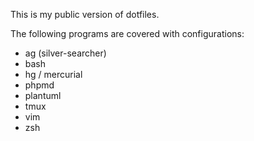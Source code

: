 This is my public version of dotfiles.

The following programs are covered with configurations:

- ag (silver-searcher)
- bash
- hg / mercurial
- phpmd
- plantuml
- tmux
- vim
- zsh
